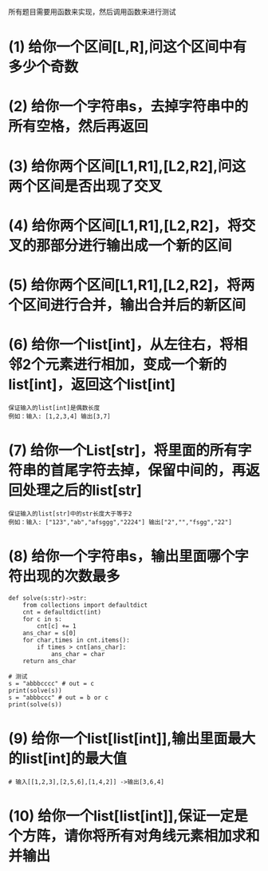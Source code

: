 
所有题目需要用函数来实现，然后调用函数来进行测试

# (1) 给你一个区间[L,R],问这个区间中有多少个奇数

# (2) 给你一个字符串s，去掉字符串中的所有空格，然后再返回

# (3) 给你两个区间[L1,R1],[L2,R2],问这两个区间是否出现了交叉

# (4) 给你两个区间[L1,R1],[L2,R2]，将交叉的那部分进行输出成一个新的区间

# (5) 给你两个区间[L1,R1],[L2,R2]，将两个区间进行合并，输出合并后的新区间

# (6) 给你一个list[int]，从左往右，将相邻2个元素进行相加，变成一个新的list[int]，返回这个list[int]
    保证输入的list[int]是偶数长度
    例如：输入: [1,2,3,4] 输出[3,7]

# (7) 给你一个List[str]，将里面的所有字符串的首尾字符去掉，保留中间的，再返回处理之后的list[str]
    保证输入的list[str]中的str长度大于等于2
    例如：输入: ["123","ab","afsggg","2224"] 输出["2","","fsgg","22"]

# (8) 给你一个字符串s，输出里面哪个字符出现的次数最多
    def solve(s:str)->str:
        from collections import defaultdict
        cnt = defaultdict(int)
        for c in s:
            cnt[c] += 1
        ans_char = s[0]
        for char,times in cnt.items():
            if times > cnt[ans_char]:
                ans_char = char
        return ans_char
    
    # 测试
    s = "abbbcccc" # out = c
    print(solve(s))
    s = "abbbccc" # out = b or c
    print(solve(s))
# (9) 给你一个list[list[int]],输出里面最大的list[int]的最大值
    # 输入[[1,2,3],[2,5,6],[1,4,2]] ->输出[3,6,4]

# (10) 给你一个list[list[int]],保证一定是个方阵，请你将所有对角线元素相加求和并输出